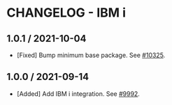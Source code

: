 # CHANGELOG - IBM i

## 1.0.1 / 2021-10-04

* [Fixed] Bump minimum base package. See [#10325](https://github.com/DataDog/integrations-core/pull/10325).

## 1.0.0 / 2021-09-14

* [Added] Add IBM i integration. See [#9992](https://github.com/DataDog/integrations-core/pull/9992).

